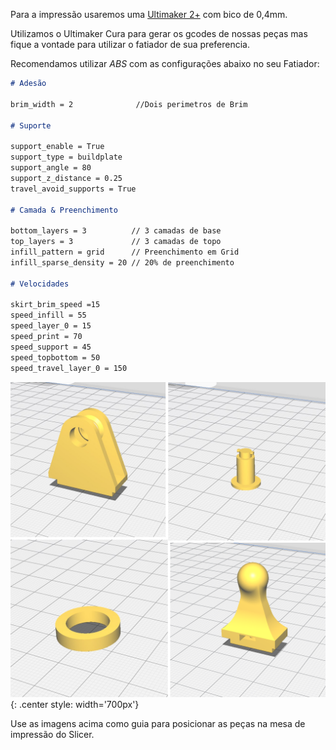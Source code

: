 Para a impressão usaremos uma [Ultimaker 2+](https://ultimaker.com/3d-printers/ultimaker-2-plus-connect) com bico de 0,4mm.

 Utilizamos o Ultimaker Cura para gerar os gcodes de nossas peças mas fique a vontade para utilizar o fatiador de sua preferencia.
 
 Recomendamos utilizar *ABS* com as configurações abaixo no seu Fatiador:

``` md 
# Adesão

brim_width = 2              //Dois perimetros de Brim

# Suporte

support_enable = True
support_type = buildplate
support_angle = 80
support_z_distance = 0.25
travel_avoid_supports = True

# Camada & Preenchimento

bottom_layers = 3          // 3 camadas de base
top_layers = 3             // 3 camadas de topo
infill_pattern = grid      // Preenchimento em Grid
infill_sparse_density = 20 // 20% de preenchimento

# Velocidades

skirt_brim_speed =15
speed_infill = 55
speed_layer_0 = 15
speed_print = 70
speed_support = 45
speed_topbottom = 50
speed_travel_layer_0 = 150
```

![Posição STL Slicer](imgs/PosicaoSTL.png){: .center style: width='700px'}

Use as imagens acima como guia para posicionar as peças na mesa de impressão do Slicer.

